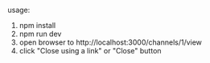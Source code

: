 usage:

1. npm install
2. npm run dev
3. open browser to http://localhost:3000/channels/1/view
4. click "Close using a link" or "Close" button
